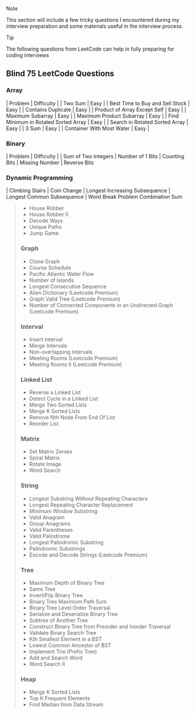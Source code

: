 > [!NOTE]
> This section will include a few tricky questions I encountered during my interview preparation and some materials useful in the interview process.

> [!TIP]
> The following questions from LeetCode can help in fully preparing for coding interviews

## Blind 75 LeetCode Questions
### Array
| Problem | Difficulty |
| Two Sum | Easy |
| Best Time to Buy and Sell Stock | Easy |
| Contains Duplicate | Easy |
| Product of Array Except Self | Easy |
| Maximum Subarray | Easy |
| Maximum Product Subarray | Easy |
| Find Minimum in Rotated Sorted Array | Easy |
| Search in Rotated Sorted Array | Easy |
| 3 Sum | Easy |
| Container With Most Water | Easy |
### Binary
| Problem | Difficulty |
| Sum of Two Integers
| Number of 1 Bits
| Counting Bits
| Missing Number
| Reverse Bits
### Dynamic Programming
| Climbing Stairs
| Coin Change
| Longest Increasing Subsequence
| Longest Common Subsequence
| Word Break Problem
 Combination Sum
> - House Robber
> - House Robber II
> - Decode Ways
> - Unique Paths
> - Jump Game
> ### Graph
> - Clone Graph
> - Course Schedule
> - Pacific Atlantic Water Flow
> - Number of Islands
> - Longest Consecutive Sequence
> - Alien Dictionary (Leetcode Premium)
> - Graph Valid Tree (Leetcode Premium)
> - Number of Connected Components in an Undirected Graph (Leetcode Premium)
> ### Interval
> - Insert Interval
> - Merge Intervals
> - Non-overlapping Intervals
> - Meeting Rooms (Leetcode Premium)
> - Meeting Rooms II (Leetcode Premium)
> ### Linked List
> - Reverse a Linked List
> - Detect Cycle in a Linked List
> - Merge Two Sorted Lists
> - Merge K Sorted Lists
> - Remove Nth Node From End Of List
> - Reorder List
> ### Matrix
> - Set Matrix Zeroes
> - Spiral Matrix
> - Rotate Image
> - Word Search
> ### String
> - Longest Substring Without Repeating Characters
> - Longest Repeating Character Replacement
> - Minimum Window Substring
> - Valid Anagram
> - Group Anagrams
> - Valid Parentheses
> - Valid Palindrome
> - Longest Palindromic Substring
> - Palindromic Substrings
> - Encode and Decode Strings (Leetcode Premium)
> ### Tree
> - Maximum Depth of Binary Tree
> - Same Tree
> - Invert/Flip Binary Tree
> - Binary Tree Maximum Path Sum
> - Binary Tree Level Order Traversal
> - Serialize and Deserialize Binary Tree
> - Subtree of Another Tree
> - Construct Binary Tree from Preorder and Inorder Traversal
> - Validate Binary Search Tree
> - Kth Smallest Element in a BST
> - Lowest Common Ancestor of BST
> - Implement Trie (Prefix Tree)
> - Add and Search Word
> - Word Search II
> ### Heap
> - Merge K Sorted Lists
> - Top K Frequent Elements
> - Find Median from Data Stream
